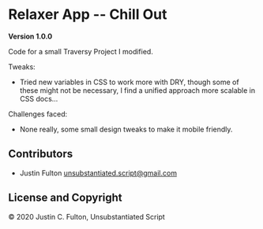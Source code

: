 # Relaxer App -- Chill Out

**Version 1.0.0**

Code for a small Traversy Project I modified.

Tweaks:

- Tried new variables in CSS to work more with DRY, though some of these might not be necessary, I find a unified approach more scalable in CSS docs...

Challenges faced:

- None really, some small design tweaks to make it mobile friendly.

## Contributors

- Justin Fulton <unsubstantiated.script@gmail.com>

## License and Copyright

© 2020 Justin C. Fulton, Unsubstantiated Script
